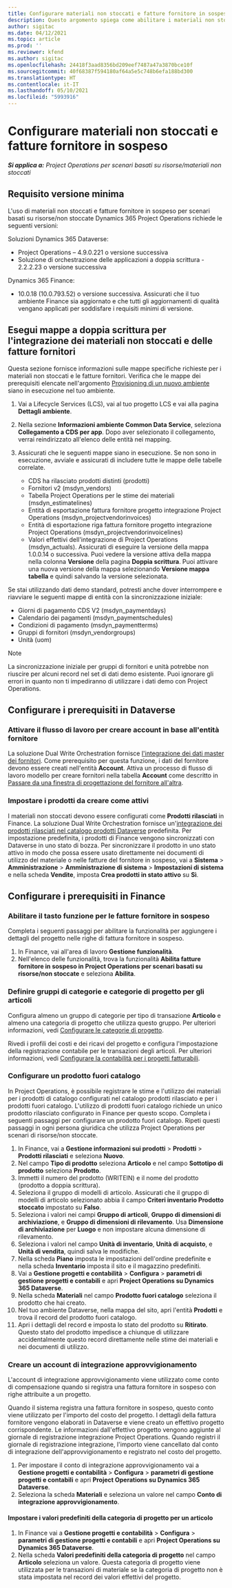 ```yaml
---
title: Configurare materiali non stoccati e fatture fornitore in sospeso
description: Questo argomento spiega come abilitare i materiali non stoccati e le fatture fornitore in sospeso.
author: sigitac
ms.date: 04/12/2021
ms.topic: article
ms.prod: ''
ms.reviewer: kfend
ms.author: sigitac
ms.openlocfilehash: 24418f3aad8356bd209eef7487a47a3870bce10f
ms.sourcegitcommit: 40f68387f594180af64a5e5c748b6efa188bd300
ms.translationtype: HT
ms.contentlocale: it-IT
ms.lasthandoff: 05/10/2021
ms.locfileid: "5993916"
---
```

# <a name="configure-non-stocked-materials-and-pending-vendor-invoices"></a>Configurare materiali non stoccati e fatture fornitore in sospeso

_**Si applica a:** Project Operations per scenari basati su risorse/materiali non stoccati_

## <a name="minimum-version-requirement"></a>Requisito versione minima

L'uso di materiali non stoccati e fatture fornitore in sospeso per scenari basati su risorse/non stoccate Dynamics 365 Project Operations richiede le seguenti versioni:

Soluzioni Dynamics 365 Dataverse:

- Project Operations – 4.9.0.221 o versione successiva
- Soluzione di orchestrazione delle applicazioni a doppia scrittura - 2.2.2.23 o versione successiva

Dynamics 365 Finance:
- 10.0.18 (10.0.793.52) o versione successiva. Assicurati che il tuo ambiente Finance sia aggiornato e che tutti gli aggiornamenti di qualità vengano applicati per soddisfare i requisiti minimi di versione.

## <a name="run-dual-write-maps-for-non-stocked-materials-and-vendor-invoice-integration"></a>Esegui mappe a doppia scrittura per l'integrazione dei materiali non stoccati e delle fatture fornitori

Questa sezione fornisce informazioni sulle mappe specifiche richieste per i materiali non stoccati e le fatture fornitori. Verifica che le mappe dei prerequisiti elencate nell'argomento [Provisioning di un nuovo ambiente](../environment/resource-provision-new-environment.md#run-project-operations-dual-write-maps) siano in esecuzione nel tuo ambiente.

1. Vai a Lifecycle Services (LCS), vai al tuo progetto LCS e vai alla pagina **Dettagli ambiente**.
2. Nella sezione **Informazioni ambiente Common Data Service**, seleziona **Collegamento a CDS per app**. Dopo aver selezionato il collegamento, verrai reindirizzato all'elenco delle entità nei mapping.
3. Assicurati che le seguenti mappe siano in esecuzione. Se non sono in esecuzione, avviale e assicurati di includere tutte le mappe delle tabelle correlate.

    - CDS ha rilasciato prodotti distinti (prodotti)
    - Fornitori v2 (msdyn_vendors)
    - Tabella Project Operations per le stime dei materiali (msdyn_estimatelines)
    - Entità di esportazione fattura fornitore progetto integrazione Project Operations (msdyn_projectvendorinvoices)
    - Entità di esportazione riga fattura fornitore progetto integrazione Project Operations (msdyn_projectvendorinvoicelines)
    - Valori effettivi dell'integrazione di Project Operations (msdyn_actuals). Assicurati di eseguire la versione della mappa 1.0.0.14 o successiva. Puoi vedere la versione attiva della mappa nella colonna **Versione** della pagina **Doppia scrittura**. Puoi attivare una nuova versione della mappa selezionando **Versione mappa tabella** e quindi salvando la versione selezionata.

Se stai utilizzando dati demo standard, potresti anche dover interrompere e riavviare le seguenti mappe di entità con la sincronizzazione iniziale:
  - Giorni di pagamento CDS V2 (msdyn_paymentdays)
  - Calendario dei pagamenti (msdyn_paymentschedules)
  - Condizioni di pagamento (msdyn_paymentterms)
  - Gruppi di fornitori (msdyn_vendorgroups)
  - Unità (uom)

> [!NOTE]
> La sincronizzazione iniziale per gruppi di fornitori e unità potrebbe non riuscire per alcuni record nel set di dati demo esistente. Puoi ignorare gli errori in quanto non ti impediranno di utilizzare i dati demo con Project Operations.

## <a name="configure-prerequisites-in-dataverse"></a>Configurare i prerequisiti in Dataverse

### <a name="activate-workflow-to-create-accounts-based-on-vendor-entity"></a>Attivare il flusso di lavoro per creare account in base all'entità fornitore

La soluzione Dual Write Orchestration fornisce [l'integrazione dei dati master dei fornitori](/dynamics365/fin-ops-core/dev-itpro/data-entities/dual-write/vendor-mapping.md). Come prerequisito per questa funzione, i dati del fornitore devono essere creati nell'entità **Account**. Attiva un processo di flusso di lavoro modello per creare fornitori nella tabella **Account** come descritto in [Passare da una finestra di progettazione del fornitore all'altra](/dynamics365/fin-ops-core/dev-itpro/data-entities/dual-write/vendor-switch.md#use-the-extended-vendor-design-for-vendors-of-the-organization-type).

### <a name="set-products-to-be-created-as-active"></a>Impostare i prodotti da creare come attivi

I materiali non stoccati devono essere configurati come **Prodotti rilasciati** in Finance. La soluzione Dual Write Orchestration fornisce un'[integrazione dei prodotti rilasciati nel catalogo prodotti Dataverse](/dynamics365/fin-ops-core/dev-itpro/data-entities/dual-write/product-mapping.md) predefinita. Per impostazione predefinita, i prodotti di Finance vengono sincronizzati con Dataverse in uno stato di bozza. Per sincronizzare il prodotto in uno stato attivo in modo che possa essere usato direttamente nei documenti di utilizzo del materiale o nelle fatture del fornitore in sospeso, vai a **Sistema** > **Amministrazione** > **Amministrazione di sistema** > **Impostazioni di sistema** e nella scheda **Vendite**, imposta **Crea prodotti in stato attivo** su **Sì**.

## <a name="configure-prerequisites-in-finance"></a>Configurare i prerequisiti in Finance

### <a name="enable-the-feature-key-for-pending-vendor-invoices"></a>Abilitare il tasto funzione per le fatture fornitore in sospeso

Completa i seguenti passaggi per abilitare la funzionalità per aggiungere i dettagli del progetto nelle righe di fattura fornitore in sospeso.

1. In Finance, vai all'area di lavoro **Gestione funzionalità**.
2. Nell'elenco delle funzionalità, trova la funzionalità **Abilita fatture fornitore in sospeso in Project Operations per scenari basati su risorse/non stoccate** e seleziona **Abilita**.

### <a name="define-category-groups-and-project-categories-for-items"></a>Definire gruppi di categorie e categorie di progetto per gli articoli

Configura almeno un gruppo di categorie per tipo di transazione **Articolo** e almeno una categoria di progetto che utilizza questo gruppo. Per ulteriori informazioni, vedi [Configurare le categorie di progetto](../project-accounting/configure-project-categories.md#category-groups).

Rivedi i profili dei costi e dei ricavi del progetto e configura l'impostazione della registrazione contabile per le transazioni degli articoli. Per ulteriori informazioni, vedi [Configurare la contabilità per i progetti fatturabili](../project-accounting/configure-accounting-billable-projects.md).

### <a name="set-up-a-write-in-product"></a>Configurare un prodotto fuori catalogo

In Project Operations, è possibile registrare le stime e l'utilizzo dei materiali per i prodotti di catalogo configurati nel catalogo prodotti rilasciato e per i prodotti fuori catalogo. L'utilizzo di prodotti fuori catalogo richiede un unico prodotto rilasciato configurato in Finance per questo scopo. Completa i seguenti passaggi per configurare un prodotto fuori catalogo. Ripeti questi passaggi in ogni persona giuridica che utilizza Project Operations per scenari di risorse/non stoccate.

1. In Finance, vai a **Gestione informazioni sui prodotti** > **Prodotti** > **Prodotti rilasciati** e seleziona **Nuovo**.
2. Nel campo **Tipo di prodotto** seleziona **Articolo** e nel campo **Sottotipo di prodotto** seleziona **Prodotto**.
3. Immetti il numero del prodotto (WRITEIN) e il nome del prodotto (prodotto a doppia scrittura).
4. Seleziona il gruppo di modelli di articolo. Assicurati che il gruppo di modelli di articolo selezionato abbia il campo **Criteri inventario Prodotto stoccato** impostato su **Falso**.
5. Seleziona i valori nei campi **Gruppo di articoli**, **Gruppo di dimensioni di archiviazione**, e **Gruppo di dimensioni di rilevamento**. Usa **Dimensione di archiviazione** per **Luogo** e non impostare alcuna dimensione di rilevamento.
6. Seleziona i valori nel campo **Unità di inventario**, **Unità di acquisto**, e **Unità di vendita**, quindi salva le modifiche.
7. Nella scheda **Piano** imposta le impostazioni dell'ordine predefinite e nella scheda **Inventario** imposta il sito e il magazzino predefiniti.
8. Vai a **Gestione progetti e contabilità** > **Configura** > **parametri di gestione progetti e contabili** e apri **Project Operations su Dynamics 365 Dataverse**. 
9. Nella scheda **Materiali** nel campo **Prodotto fuori catalogo** seleziona il prodotto che hai creato.
10. Nel tuo ambiente Dataverse, nella mappa del sito, apri l'entità **Prodotti** e trova il record del prodotto fuori catalogo. 
11. Apri i dettagli del record e imposta lo stato del prodotto su **Ritirato**. Questo stato del prodotto impedisce a chiunque di utilizzare accidentalmente questo record direttamente nelle stime dei materiali e nei documenti di utilizzo.

### <a name="set-up-a-procurement-integration-account"></a>Creare un account di integrazione approvvigionamento

L'account di integrazione approvvigionamento viene utilizzato come conto di compensazione quando si registra una fattura fornitore in sospeso con righe attribuite a un progetto.

Quando il sistema registra una fattura fornitore in sospeso, questo conto viene utilizzato per l'importo del costo del progetto. I dettagli della fattura fornitore vengono elaborati in Dataverse e viene creato un effettivo progetto corrispondente. Le informazioni dall'effettivo progetto vengono aggiunte al giornale di registrazione integrazione Project Operations. Quando registri il giornale di registrazione integrazione, l'importo viene cancellato dal conto di integrazione dell'approvvigionamento e registrato nel costo del progetto.

1. Per impostare il conto di integrazione approvvigionamento vai a **Gestione progetti e contabilità** > **Configura** > **parametri di gestione progetti e contabili** e apri **Project Operations su Dynamics 365 Dataverse**. 
2. Seleziona la scheda **Materiali** e seleziona un valore nel campo **Conto di integrazione approvvigionamento**.

#### <a name="set-up-project-category-defaults-for-an-item"></a>Impostare i valori predefiniti della categoria di progetto per un articolo

1. In Finance vai a **Gestione progetti e contabilità** > **Configura** > **parametri di gestione progetti e contabili** e apri **Project Operations su Dynamics 365 Dataverse**. 
2. Nella scheda **Valori predefiniti della categoria di progetto** nel campo **Articolo** seleziona un valore. Questa categoria di progetto viene utilizzata per le transazioni di materiale se la categoria di progetto non è stata impostata nel record dei valori effettivi del progetto.
